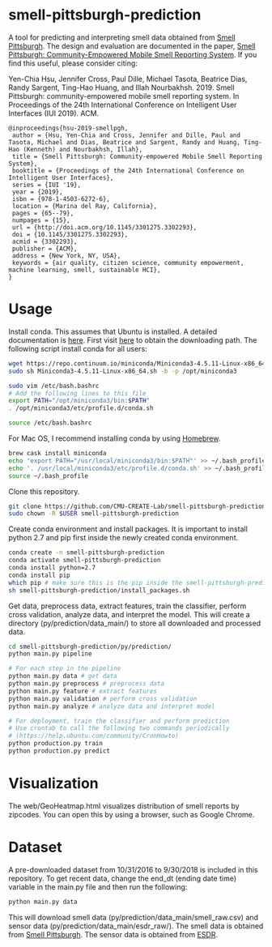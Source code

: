 # smell-pittsburgh-prediction
A tool for predicting and interpreting smell data obtained from [Smell Pittsburgh](https://smellpgh.org/). The design and evaluation are documented in the paper, [Smell Pittsburgh: Community-Empowered Mobile Smell Reporting System](https://arxiv.org/pdf/1810.11143.pdf). If you find this useful, please consider citing:<br/>

Yen-Chia Hsu, Jennifer Cross, Paul Dille, Michael Tasota, Beatrice Dias, Randy Sargent, Ting-Hao Huang, and Illah Nourbakhsh. 2019. Smell Pittsburgh: community-empowered mobile smell reporting system. In Proceedings of the 24th International Conference on Intelligent User Interfaces (IUI 2019). ACM.

```
@inproceedings{hsu-2019-smellpgh,
 author = {Hsu, Yen-Chia and Cross, Jennifer and Dille, Paul and Tasota, Michael and Dias, Beatrice and Sargent, Randy and Huang, Ting-Hao (Kenneth) and Nourbakhsh, Illah},
 title = {Smell Pittsburgh: Community-empowered Mobile Smell Reporting System},
 booktitle = {Proceedings of the 24th International Conference on Intelligent User Interfaces},
 series = {IUI '19},
 year = {2019},
 isbn = {978-1-4503-6272-6},
 location = {Marina del Ray, California},
 pages = {65--79},
 numpages = {15},
 url = {http://doi.acm.org/10.1145/3301275.3302293},
 doi = {10.1145/3301275.3302293},
 acmid = {3302293},
 publisher = {ACM},
 address = {New York, NY, USA},
 keywords = {air quality, citizen science, community empowerment, machine learning, smell, sustainable HCI},
} 
```
# Usage
Install conda. This assumes that Ubuntu is installed. A detailed documentation is [here](https://conda.io/docs/user-guide/getting-started.html). First visit [here](https://conda.io/miniconda.html) to obtain the downloading path. The following script install conda for all users:
```sh
wget https://repo.continuum.io/miniconda/Miniconda3-4.5.11-Linux-x86_64.sh
sudo sh Miniconda3-4.5.11-Linux-x86_64.sh -b -p /opt/miniconda3

sudo vim /etc/bash.bashrc
# Add the following lines to this file
export PATH="/opt/miniconda3/bin:$PATH"
. /opt/miniconda3/etc/profile.d/conda.sh

source /etc/bash.bashrc
```
For Mac OS, I recommend installing conda by using [Homebrew](https://brew.sh/).
```sh
brew cask install miniconda
echo 'export PATH="/usr/local/miniconda3/bin:$PATH"' >> ~/.bash_profile
echo '. /usr/local/miniconda3/etc/profile.d/conda.sh' >> ~/.bash_profile
source ~/.bash_profile
```
Clone this repository.
```sh
git clone https://github.com/CMU-CREATE-Lab/smell-pittsburgh-prediction.git
sudo chown -R $USER smell-pittsburgh-prediction
```
Create conda environment and install packages. It is important to install python 2.7 and pip first inside the newly created conda environment.
```sh
conda create -n smell-pittsburgh-prediction
conda activate smell-pittsburgh-prediction
conda install python=2.7
conda install pip
which pip # make sure this is the pip inside the smell-pittsburgh-prediction environment
sh smell-pittsburgh-prediction/install_packages.sh
```
Get data, preprocess data, extract features, train the classifier, perform cross validation, analyze data, and interpret the model. This will create a directory (py/prediction/data_main/) to store all downloaded and processed data.
```sh
cd smell-pittsburgh-prediction/py/prediction/
python main.py pipeline

# For each step in the pipeline
python main.py data # get data
python main.py preprocess # preprocess data
python main.py feature # extract features
python main.py validation # perform cross validation
python main.py analyze # analyze data and interpret model

# For deployment, train the classifier and perform prediction
# Use crontab to call the following two commands periodically
# (https://help.ubuntu.com/community/CronHowto)
python production.py train
python production.py predict
```

# Visualization
The web/GeoHeatmap.html visualizes distribution of smell reports by zipcodes. You can open this by using a browser, such as Google Chrome.

# Dataset
A pre-downloaded dataset from 10/31/2016 to 9/30/2018 is included in this repository. To get recent data, change the end_dt (ending date time) variable in the main.py file and then run the following:
```sh
python main.py data
```
This will download smell data (py/prediction/data_main/smell_raw.csv) and sensor data (py/prediction/data_main/esdr_raw/). The smell data is obtained from [Smell Pittsburgh](https://github.com/CMU-CREATE-Lab/smell-pittsburgh-rails/wiki/How-to-use-the-API). The sensor data is obtained from [ESDR](https://github.com/CMU-CREATE-Lab/esdr/blob/master/HOW_TO.md).
